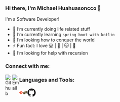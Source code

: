 
[gmail]: mailto:michael_h_p_@hotmail.com
[github]: https://github.com/MichaelPaulHP
### Hi there, I'm Michael Huahuasoncco 👋

I'm a Software Developer!
- 🔭 I’m currently doing life related stuff
- 🌱 I’m currently learning `spring boot with kotlin`
- 👯 I’m looking how to conquer the world 
- ⚡ Fun fact: I love 💻 | 🐶 | 🐱 | 🎵 
- 🤔 I’m looking for help with recursion
### Connect with me:
[<img align="left" alt="Github" width="22px" src="https://image.flaticon.com/icons/svg/733/733553.svg" />][github]
[<img align="left" alt="Email" width="22px" src="https://image.flaticon.com/icons/svg/732/732200.svg" />][gmail]
### Languages and Tools:
[<img align="left" alt="Git" width="26px" src="https://raw.githubusercontent.com/github/explore/80688e429a7d4ef2fca1e82350fe8e3517d3494d/topics/git/git.png" />](https://www.google.com/search?&q=Git)
[<img align="left" alt="GitHub" width="26px" src="https://raw.githubusercontent.com/github/explore/78df643247d429f6cc873026c0622819ad797942/topics/github/github.png" />](https://www.google.com/search?&q=Github)


